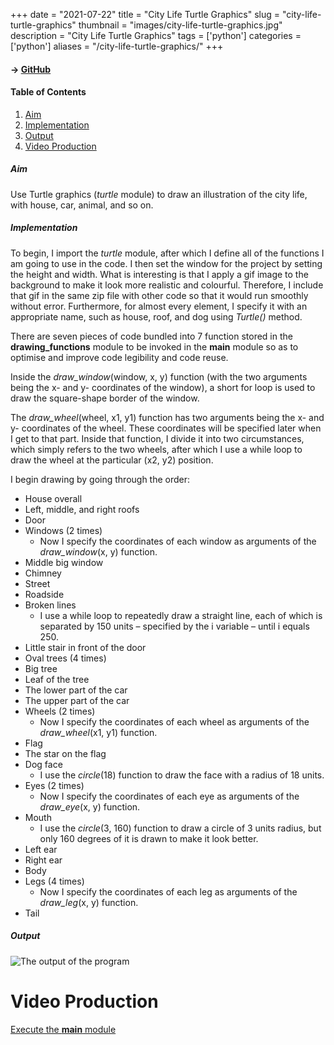 +++
date = "2021-07-22"
title = "City Life Turtle Graphics"
slug = "city-life-turtle-graphics"
thumbnail = "images/city-life-turtle-graphics.jpg"
description = "City Life Turtle Graphics"
tags = ['python']
categories = ['python']
aliases = "/city-life-turtle-graphics/"
+++

#### → [GitHub](https://github.com/tanducmai/city-life-turtle-graphics)

#### Table of Contents

1. [Aim](#aim)
1. [Implementation](#implementation)
1. [Output](#output)
1. [Video Production](https://raw.githubusercontent.com/tanducmai/city-life-turtle-graphics/main/assets/video_production.mp4)

##### Aim

Use Turtle graphics (*turtle* module) to draw an illustration of the city life,
with house, car, animal, and so on.

##### Implementation

To begin, I import the *turtle* module, after which I define all of the
functions I am going to use in the code. I then set the window for the project
by setting the height and width. What is interesting is that I apply a gif image
to the background to make it look more realistic and colourful. Therefore, I
include that gif in the same zip file with other code so that it would run
smoothly without error. Furthermore, for almost every element, I specify it with
an appropriate name, such as house, roof, and dog using *Turtle()* method.

There are seven pieces of code bundled into 7 function stored in the
**drawing_functions** module to be invoked in the **main** module so as to
optimise and improve code legibility and code reuse.

Inside the *draw_window*(window, x, y) function (with the two arguments being the
x- and y- coordinates of the window), a short for loop is used to draw the
square-shape border of the window.

The *draw_wheel*(wheel, x1, y1) function has two arguments being the x- and y-
coordinates of the wheel. These coordinates will be specified later when I get
to that part. Inside that function, I divide it into two circumstances, which
simply refers to the two wheels, after which I use a while loop to draw the
wheel at the particular (x2, y2) position.

I begin drawing by going through the order:

- House overall
- Left, middle, and right roofs
- Door
- Windows (2 times)
  - Now I specify the coordinates of each window as arguments of the
     *draw_window*(x, y) function.
- Middle big window
- Chimney
- Street
- Roadside
- Broken lines
  - I use a while loop to repeatedly draw a straight line, each of which is
     separated by 150 units – specified by the i variable – until i equals 250.
- Little stair in front of the door
- Oval trees (4 times)
- Big tree
- Leaf of the tree
- The lower part of the car
- The upper part of the car
- Wheels (2 times)
  - Now I specify the coordinates of each wheel as arguments of the
     *draw_wheel*(x1, y1) function.
- Flag
- The star on the flag
- Dog face
  - I use the *circle*(18) function to draw the face with a radius of 18 units.
- Eyes (2 times)
  - Now I specify the coordinates of each eye as arguments of the *draw_eye*(x,
     y) function.
- Mouth
  - I use the *circle*(3, 160) function to draw a circle of 3 units radius, but
     only 160 degrees of it is drawn to make it look better.
- Left ear
- Right ear
- Body
- Legs (4 times)
  - Now I specify the coordinates of each leg as arguments of the *draw_leg*(x,
     y) function.
- Tail

##### Output

![The output of the program](/images/city-life-turtle-graphics.jpg)

# Video Production

[Execute the **main**
module](https://raw.githubusercontent.com/tanducmai/city-life-turtle-graphics/main/assets/video_production.mp4)
